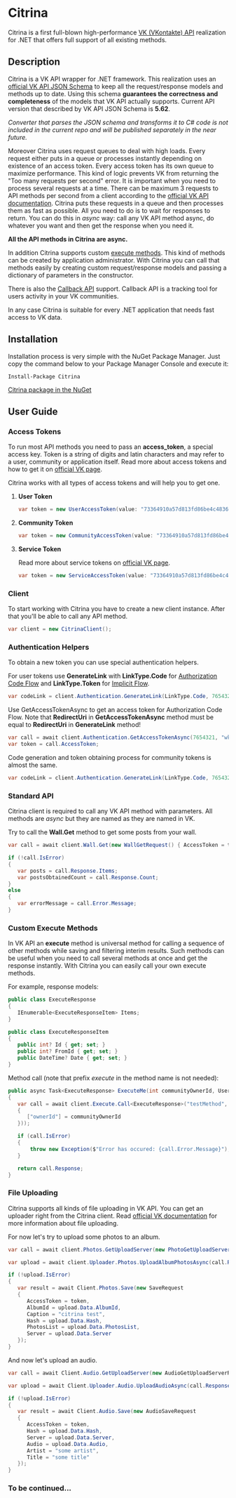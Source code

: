 # Citrina
Citrina is a first full-blown high-performance [VK (VKontakte) API](https://vk.com/dev/manuals) realization for .NET that offers full support of all existing methods.


## Description 
Citrina is a VK API wrapper for .NET framework. This realization uses an [official VK API JSON Schema](https://github.com/VKCOM/vk-api-schema) to keep all the request/response models and methods up to date. Using this schema __guarantees the correctness and completeness__ of the models that VK API actually supports. Current API version that described by VK API JSON Schema is __5.62__.

_Converter that parses the JSON schema and transforms it to C# code is not included in the current repo and will be published separately in the near future._

Moreover Citrina uses request queues to deal with high loads. Every request either puts in a queue or processes instantly depending on existence of an access token. Every access token has its own queue to maximize performance. This kind of logic prevents VK from returning the "Too many requests per second" error. 
It is important when you need to process several requests at a time. There can be maximum 3 requests to API methods per second from a client according to the [official VK API documentation](https://vk.com/dev/api_requests). Citrina puts these requests in a queue and then processes them as fast as possible. All you need to do is to wait for responses to return.
You can do this in _async_ way: call any VK API method async, do whatever you want and then get the response when you need it.

__All the API methods in Citrina are async.__

In addition Citrina supports custom [execute methods](https://vk.com/dev/execute). This kind of methods can be created by application administrator. With Citrina you can call that methods easily by creating custom request/response models and passing a dictionary of parameters in the constructor.

There is also the [Callback API](https://vk.com/dev/callback_api) support. Callback API is a tracking tool for users activity in your VK communities.

In any case Citrina is suitable for every .NET application that needs fast access to VK data.


## Installation
Installation process is very simple with the NuGet Package Manager. Just copy the command below to your Package Manager Console and execute it:

```
Install-Package Citrina
```

[Citrina package in the NuGet](https://www.nuget.org/packages/Citrina/)


## User Guide
### Access Tokens
To run most API methods you need to pass an __access_token__, a special access key. 
Token is a string of digits and latin characters and may refer to a user, community or application itself. 
Read more about access tokens and how to get it on [official VK page](https://vk.com/dev/access_token).

Citrina works with all types of access tokens and will help you to get one.
1. __User Token__
   
   ```csharp
   var token = new UserAccessToken(value: "73364910a57d813fd86be4c4836ff008d1aed4b7ff", expiresIn: 3600, userId: 1234567, appId: 7654321);
   ```
2. __Community Token__
   
   ```csharp
   var token = new CommunityAccessToken(value: "73364910a57d813fd86be4c4836ff008d1aed4b7ff", communityId: 123123123, appId: 7654321);
   ```
3. __Service Token__
   
   Read more about service tokens on [official VK page](https://vk.com/dev/service_token).
   ```csharp
   var token = new ServiceAccessToken(value: "73364910a57d813fd86be4c4836ff008d1aed4b7ff", appId: 7654321);
   ```


### Client
To start working with Citrina you have to create a new client instance. After that you'll be able to call any API method.
```csharp
var client = new CitrinaClient();
```


### Authentication Helpers
To obtain a new token you can use special authentication helpers.

For user tokens use __GenerateLink__ with __LinkType.Code__ for [Authorization Code Flow](https://vk.com/dev/authcode_flow_user) and __LinkType.Token__ for [Implicit Flow](https://vk.com/dev/implicit_flow_user).
```csharp
var codeLink = client.Authentication.GenerateLink(LinkType.Code, 7654321, "http://test.com/account", DisplayOptions.Default, UserPermissions.Audio | UserPermissions.Offline, "some message");
```
Use GetAccessTokenAsync to get an access token for Authorization Code Flow.
Note that __RedirectUri__ in __GetAccessTokenAsync__ method must be equal to __RedirectUri__ in __GenerateLink__ method!
```csharp
var call = await client.Authentication.GetAccessTokenAsync(7654321, "wkE1SyDTei4h2MyV", "http://test.com/account", "ecc20ad9c6a53a5");
var token = call.AccessToken;
```

Code generation and token obtaining process for community tokens is almost the same.
```csharp
var codeLink = client.Authentication.GenerateLink(LinkType.Code, 7654321, new []{ 123123123, 345345345 }, "http://test.com/account", DisplayOptions.Default, GroupPermissions.Manage | GroupPermissions.Messages, "some message");
```


### Standard API
Citrina client is required to call any VK API method with parameters.
All methods are _async_ but they are named as they are named in VK.

Try to call the __Wall.Get__ method to get some posts from your wall.
```csharp
var call = await client.Wall.Get(new WallGetRequest() { AccessToken = token, OwnerId = 7654321, Count = 5 });

if (!call.IsError)
{
   var posts = call.Response.Items;
   var postsObtainedCount = call.Response.Count;
}
else
{
   var errorMessage = call.Error.Message;
}
```


### Custom Execute Methods
In VK API an __execute__ method is universal method for calling a sequence of other methods while saving and filtering interim results.
Such methods can be useful when you need to call several methods at once and get the response instantly. With Citrina you can easily call your own execute methods.

For example, response models:
```csharp
public class ExecuteResponse
{
   IEnumerable<ExecuteResponseItem> Items;
}

public class ExecuteResponseItem
{
   public int? Id { get; set; }
   public int? FromId { get; set; }
   public DateTime? Date { get; set; }
}
```

Method call (note that prefix _execute_ in the method name is not needed):
```csharp
public async Task<ExecuteResponse> ExecuteMe(int communityOwnerId, UserAccessToken accessToken)
{
   var call = await client.Execute.Call<ExecuteResponse>("testMethod", new ExecuteRequest(accessToken, new Dictionary<string, object>
   {
      ["ownerId"] = communityOwnerId
   }));

   if (call.IsError)
   {
       throw new Exception($"Error has occured: {call.Error.Message}");
   }

   return call.Response;
}
```


### File Uploading
Citrina supports all kinds of file uploading in VK API. You can get an uploader right from the Citrina client. 
Read [official VK documentation](https://vk.com/dev/upload_files) for more information about file uploading.

For now let's try to upload some photos to an album.
```csharp
var call = await client.Photos.GetUploadServer(new PhotoGetUploadServerRequest() { AccessToken = token, AlbumId = 23452345 });

var upload = await client.Uploader.Photos.UploadAlbumPhotosAsync(call.Response, new[] { @"C:\photo.jpg", @"C:\citrina.png" });

if (!upload.IsError)
{
   var result = await Client.Photos.Save(new SaveRequest
   {
      AccessToken = token,
      AlbumId = upload.Data.AlbumId,
      Caption = "citrina test",
      Hash = upload.Data.Hash,
      PhotosList = upload.Data.PhotosList,
      Server = upload.Data.Server
   });
}
```

And now let's upload an audio.
```csharp
var call = await Client.Audio.GetUploadServer(new AudioGetUploadServerRequest { AccessToken = token });

var upload = await Client.Uploader.Audio.UploadAudioAsync(call.Response, @"C:\my_fav_song.mp3");

if (!upload.IsError)
{
   var result = await Client.Audio.Save(new AudioSaveRequest
   {
      AccessToken = token,
      Hash = upload.Data.Hash,
      Server = upload.Data.Server,
      Audio = upload.Data.Audio,
      Artist = "some artist",
      Title = "some title"
   });
}
```


### To be continued...
